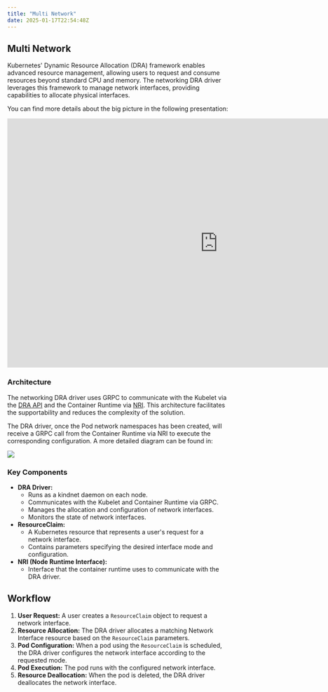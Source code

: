 ```yaml
---
title: "Multi Network"
date: 2025-01-17T22:54:48Z
---
```


## Multi Network


Kubernetes' Dynamic Resource Allocation (DRA) framework enables advanced resource management, allowing users to request and consume resources beyond standard CPU and memory. The networking DRA driver leverages this framework to manage network interfaces, providing capabilities to allocate physical interfaces.

You can find more details about the big picture in the following presentation:

<iframe src="https://docs.google.com/presentation/d/e/2PACX-1vSmfWqZ6qbMkboeivuK3Lachvua00v40I6_-XaPlDSCGu6OfRYrtkWR6otiyRWy6mw2zqcHq-criV4S/embed?start=true&loop=true&delayms=3000" frameborder="0" width="960" height="569" allowfullscreen="true" mozallowfullscreen="true" webkitallowfullscreen="true"></iframe>

### Architecture

The networking DRA driver uses GRPC to communicate with the Kubelet via the [DRA API](https://github.com/kubernetes/kubernetes/blob/3bec2450efd29787df0f27415de4e8049979654f/staging/src/k8s.io/kubelet/pkg/apis/dra/v1beta1/api.proto) and the Container Runtime via [NRI](https://github.com/containerd/nri). This architecture facilitates the supportability and reduces the complexity of the solution.

The DRA driver, once the Pod network namespaces has been created, will receive a GRPC call from the Container Runtime via NRI to execute the corresponding configuration. A more detailed diagram can be found in:

[![](https://mermaid.ink/img/pako:eNp9UstuwyAQ_JUVp1ZNfoBDpMi-WFXdyLn6gs0mQTXgLtCHovx714nTWoobDgiW2dlhNEfReo1CioDvCV2LuVF7UrZ2wEul6F2yDdLl_pwa7DAul6vVU4nx09Mb5NUacjIfSBJK5toQ9oqwwuATtRgeHi-9pY8InmEw1_naRGUcxAPCtTPrlLF8Y10hgnIaMu92Zj_S3ZAMqpajwvtSrt_gXzDlMBhJS6iS23i95UmN_7pi_wADf1YWEniDdZ6P72VxfpjwMEmxCXPts55VBRy8f5sff981xoMb605ZDL1qGd4jqWi8C_esmiqGG7FTK2eF_eNhRqgi_lbCjI1T6lu4WAiLZJXRHMrj0FwLToXFWkg-atyp1MVa1O7E0CGg22_XChkp4UKkXjPfmGEhd6oLXEVtoqeXS9DPeT_9ABUC_8M?type=png)](https://mermaid.live/edit#pako:eNp9UstuwyAQ_JUVp1ZNfoBDpMi-WFXdyLn6gs0mQTXgLtCHovx714nTWoobDgiW2dlhNEfReo1CioDvCV2LuVF7UrZ2wEul6F2yDdLl_pwa7DAul6vVU4nx09Mb5NUacjIfSBJK5toQ9oqwwuATtRgeHi-9pY8InmEw1_naRGUcxAPCtTPrlLF8Y10hgnIaMu92Zj_S3ZAMqpajwvtSrt_gXzDlMBhJS6iS23i95UmN_7pi_wADf1YWEniDdZ6P72VxfpjwMEmxCXPts55VBRy8f5sff981xoMb605ZDL1qGd4jqWi8C_esmiqGG7FTK2eF_eNhRqgi_lbCjI1T6lu4WAiLZJXRHMrj0FwLToXFWkg-atyp1MVa1O7E0CGg22_XChkp4UKkXjPfmGEhd6oLXEVtoqeXS9DPeT_9ABUC_8M)

### Key Components

* **DRA Driver:**
    * Runs as a kindnet daemon on each node.
    * Communicates with the Kubelet and Container Runtime via GRPC.
    * Manages the allocation and configuration of network interfaces.
    * Monitors the state of network interfaces.
* **ResourceClaim:**
    * A Kubernetes resource that represents a user's request for a network interface.
    * Contains parameters specifying the desired interface mode and configuration.
* **NRI (Node Runtime Interface):**
    * Interface that the container runtime uses to communicate with the DRA driver.

## Workflow

1.  **User Request:** A user creates a `ResourceClaim` object to request a network interface.
2.  **Resource Allocation:** The DRA driver allocates a matching Network Interface resource based on the `ResourceClaim` parameters.
3.  **Pod Configuration:** When a pod using the `ResourceClaim` is scheduled, the DRA driver configures the network interface according to the requested mode.
4.  **Pod Execution:** The pod runs with the configured network interface.
5.  **Resource Deallocation:** When the pod is deleted, the DRA driver deallocates the network interface.
